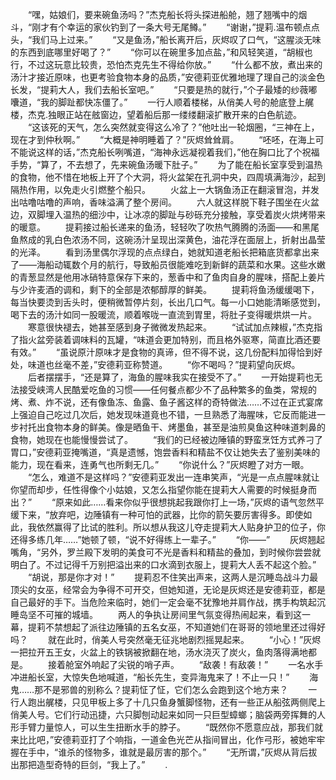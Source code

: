 　　“嘿，姑娘们，要来碗鱼汤吗？”杰克船长将头探进船舱，翘了翘嘴中的烟斗，“刚才有个幸运的家伙钓到了一条大号无尾鳟。”
　　“谢谢，”提莉.温布顿点点头，“我们马上过来。”
　　“又是鱼汤，”船长离开后，灰烬叹了口气，“这腥淡无味的东西到底哪里好喝了？”
　　“你可以在碗里多加点盐，”和风轻笑道，“胡椒也行，不过这玩意比较贵，恐怕杰克先生不得给你放。”
　　“什么都不放，煮出来的汤汁才接近原味，也更考验食物本身的品质，”安德莉亚优雅地理了理自己的淡金色长发，“提莉大人，我们去船长室吧。”
　　“只要是热的就行，”个子最矮的纱薇嘟囔道，“我的脚趾都快冻僵了。”
　　一行人顺着楼梯，从俏美人号的舱底登上艉楼，杰克.独眼正站在舷窗边，望着船后那一缕缕翻滚扩散开来的白色航迹。
　　“这该死的天气，怎么突然就变得这么冷了？”他吐出一轮烟圈，“三神在上，现在才到仲秋啊。”
　　“大概是神明睡着了？”灰烬耸耸肩。
　　“呸呸，在海上可不能说这样的话，”杰克船长咧嘴道，“海神永远凝视着我们，”他在胸口比了个祝福手势，“算了，不去想了，先来碗鱼汤暖下肚子。”
　　为了能在船长室享受到温热的食物，他不惜在地板上开了个大洞，将火盆架在孔洞中央，四周填满海沙，起到隔热作用，以免走火引燃整个船只。
　　火盆上一大锅鱼汤正在翻滚冒泡，并发出咕噜咕噜的声响，香味溢满了整个房间。
　　六人就这样脱下鞋子围坐在火盆边，双脚埋入温热的细沙中，让冰凉的脚趾与砂砾充分接触，享受着炭火烘烤带来的暖意。
　　提莉接过船长递来的鱼汤，轻轻吹了吹热气腾腾的汤面——和黑尾鱼熬成的乳白色浓汤不同，这碗汤汁呈现出深黄色，油花浮在面层上，折射出晶莹的光泽。
　　看到汤里偶尔浮现的点点绿白，她就知道老船长把箱底货都拿出来了——海船动辄数个月的航行，导致船员很能难吃到新鲜的蔬菜和水果。这些水嫩的青葱显然是他用冰硝特意保存下来的，葱香中和了鱼肉自身的腥味，搭配上姜片与少许麦酒的调和，剩下的全部是浓郁醇厚的鲜美。
　　提莉将鱼汤缓缓喝下，每当快要烫到舌头时，便稍微暂停片刻，长出几口气。每一小口她能清晰感觉到，喝下去的汤汁如同一股暖流，顺着喉咙一直流到胃里，将肚子变得暖烘烘一片。
　　寒意很快褪去，她甚至感到身子微微发热起来。
　　“试试加点辣椒，”杰克指了指火盆旁装着调味料的瓦罐，“味道会更加特别，而且格外驱寒，简直比酒还要有效。”
　　“虽说原汁原味才是食物的真谛，但不得不说，这几份配料加得恰到好处，味道也丝毫不差，”安德莉亚称赞道。
　　“你不喝吗？”提莉望向灰烬。
　　后者摆摆手，“还是算了，海鱼的腥味我实在接受不了。”
　　一开始提莉也无法接受峡湾人民酷爱吃鱼的习惯——任何餐点都少不了品种繁多的鱼类，常规的烤、煮、炸不说，还有像鱼冻、鱼露、鱼子酱这样的奇特做法……不过在正式宴席上强迫自己吃过几次后，她发现味道竟也不错，一旦熟悉了海腥味，它反而能进一步衬托出食物本身的鲜美。像是晒鱼干、烤墨鱼，甚至是油煎臭鱼这种味道刺鼻的食物，她现在也能慢慢尝试了。
　　“我们的已经被边陲镇的野蛮烹饪方式养刁了胃口，”安德莉亚掩嘴道，“真是遗憾，饱尝香料和精盐不仅让她失去了鉴别美味的能力，现在看来，连勇气也所剩无几。”
　　“你说什么？”灰烬瞪了对方一眼。
　　“怎么，难道不是这样吗？”安德莉亚发出一连串笑声，“光是一点点腥味就让你望而却步，任性得像个小姑娘，又怎么指望你能在提莉大人需要的时候挺身而出？”
　　“原来如此……看来你似乎很想挑起我跟你打上一场，”灰烬的语气忽然平缓下来，“放弃吧，边陲镇有一种可怕的武器，比你的箭矢要厉害得多。即使如此，我依然赢得了比试的胜利。所以想从我这儿夺走提莉大人贴身护卫的位子，你还得多练几年……”她顿了顿，“说不好得练上一辈子。”
　　“你——”
　　灰烬翘起嘴角，“另外，罗兰殿下发明的美食可不光是香料和精盐的叠加，到时候你尝尝就明白了。不过记得千万别把溢出来的口水滴到衣服上，提莉大人丢不起这个脸。”
　　“胡说，那是你才对！”
　　提莉忍不住笑出声来，这两人是沉睡岛战斗力最顶尖的女巫，经常会为争得不可开交，但她知道，无论是灰烬还是安德莉亚，都是自己最好的手下。当危险来临时，她们一定会毫不犹豫地并肩作战，携手构筑起沉睡岛坚不可摧的城墙。
　　两人的争执让房间里气氛变得热闹起来，看到这一幕，提莉不禁想起了派往边陲镇的五名女巫，不知道她们在哥哥的领地里还过得好吗？
　　就在此时，俏美人号突然毫无征兆地剧烈摇晃起来。
　　“小心！”灰烬一把拉开五王女，火盆上的铁锅被掀翻在地，汤水浇灭了炭火，鱼肉落得满地都是。
　　接着舱室外响起了尖锐的哨子声。
　　“敌袭！有敌袭！”
　　一名水手冲进船长室，大惊失色地喊道，“船长先生，变异海鬼来了！不止一只！”
　　海鬼……那不是邪兽的别称么？提莉怔了怔，它们怎么会跑到这个地方来？
　　一行人跑出艉楼，只见甲板上多了十几只鱼身蟹脚怪物，还有一些正从船弦两侧爬上俏美人号。它们行动迅捷，六只脚刨动起来如同一只巨型蟑螂；脑袋两旁挥舞的人形手臂力量惊人，可以生生扭断水手的脖子。
　　“既然你不愿意应战，那我们就来比比吧，”安德莉亚打了个响指，一道金色光芒从指间冒出，化作弓形，被她牢牢握在手中，“谁杀的怪物多，谁就是最厉害的那个。”
　　“无所谓，”灰烬从背后拔出那把造型奇特的巨剑，“我上了。”
　　.